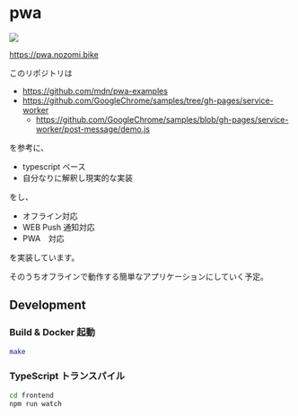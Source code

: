 # pwa 

![](https://github.com/nonz250/pwa/actions/workflows/deploy.yml/badge.svg)

https://pwa.nozomi.bike

このリポジトリは
* https://github.com/mdn/pwa-examples
* https://github.com/GoogleChrome/samples/tree/gh-pages/service-worker
  * https://github.com/GoogleChrome/samples/blob/gh-pages/service-worker/post-message/demo.js
  
を参考に、

* typescript ベース
* 自分なりに解釈し現実的な実装

をし、

* オフライン対応
* WEB Push 通知対応
* PWA　対応

を実装しています。

そのうちオフラインで動作する簡単なアプリケーションにしていく予定。

## Development

### Build & Docker 起動

```bash
make
```

### TypeScript トランスパイル

```bash
cd frontend
npm run watch
```
